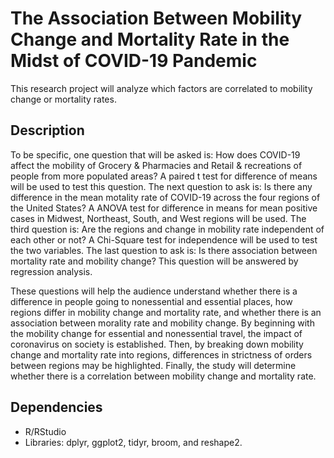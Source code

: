 # The Association Between Mobility Change and Mortality Rate in the Midst of COVID-19 Pandemic

This research project will analyze which factors are correlated to mobility change or mortality rates. 

## Description

To be specific, one question that will be asked is: How does COVID-19 affect the mobility of Grocery & Pharmacies and Retail & recreations of people from more populated areas? A paired t test for difference of means will be used to test this question. The next question to ask is: Is there any difference in the mean motality rate of COVID-19 across the four regions of the United States? A ANOVA test for difference in means for mean positive cases in Midwest, Northeast, South, and West regions will be used. The third question is: Are the regions and change in mobility rate independent of each other or not? A Chi-Square test for independence will be used to test the two variables. The last question to ask is: Is there association between mortality rate and mobility change? This question will be answered by regression analysis.

These questions will help the audience understand whether there is a difference in people going to nonessential and essential places, how regions differ in mobility change and mortality rate, and whether there is an association between morality rate and mobility change. By beginning with the mobility change for essential and nonessential travel, the impact of coronavirus on society is established. Then, by breaking down mobility change and mortality rate into regions, differences in strictness of orders between regions may be highlighted. Finally, the study will determine whether there is a correlation between mobility change and mortality rate.

## Dependencies
* R/RStudio
* Libraries: dplyr, ggplot2, tidyr, broom, and reshape2.
